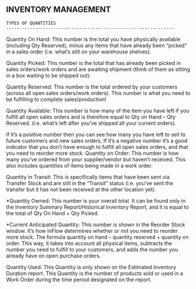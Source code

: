 INVENTORY MANAGEMENT
---------------------------

    TYPES OF QUANTITIES
    ----------------------------------------------------------------
Quantity On Hand: This number is the total you have physically available (including Qty Reserved), minus any items that have already been “picked” in a sales order (i.e. what’s still on your warehouse shelves).

Quantity Picked: This number is the total that has already been picked in sales orders/work orders and are awaiting shipment (think of them as sitting in a box waiting to be shipped out).

Quantity Reserved: This number is the total ordered by your customers (across all open sales orders/work orders). This number is what you need to be fulfilling to complete sales/production!

Quantity Available: This number is how many of the item you have left if you fulfill all open sales orders and is therefore equal to Qty on Hand – Qty Reserved. (i.e. what’s left after you’ve shipped all your current orders).

If it’s a positive number then you can see how many you have left to sell to future customers and new sales orders.
If it’s a negative number it’s a good indicator that you don’t have enough to fulfill all open sales orders, and that you need to reorder more stock.
Quantity on Order: This number is how many you’ve ordered from your supplier/vendor but haven’t received. This also includes quantities of items being made in a work order.

Quantity in Transit: This is specifically items that have been sent via Transfer Stock and are still in the “Transit” status (i.e. you’ve sent the transfer but it has not been received at the other location yet).

*Quantity Owned: This number is your overall total. It can be found only in the Inventory Summary Report/Historical Inventory Report, and it is equal to the total of Qty On Hand + Qty Picked.

*Current Anticipated Quantity: This number is shown in the Reorder Stock window. It’s how inFlow determines whether or not you need to reorder more stock. The formula quantity on hand – quantity reserved + quantity on order. This way, it takes into account all physical items, subtracts the number you need to fulfill to your customers, and adds the number you already have on open purchase orders.

Quantity Used: This Quantity is only shown on the Estimated Inventory Duration report. This Quantity is the number of products sold or used in a Work Order during the time period designated on the report.